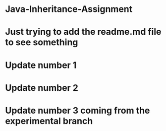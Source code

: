 # Java-Inheritance-Assignment
# Just trying to add the readme.md file to see something
# Update number 1
# Update number 2
# Update number 3 coming from the experimental branch

